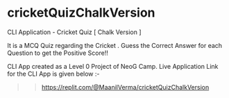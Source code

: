 # cricketQuizChalkVersion
 CLI Application - Cricket Quiz [ Chalk Version ]


It is a MCQ Quiz regarding the Cricket . Guess the Correct Answer for each Question to get the Positive Score!!

CLI App created as a Level 0 Project of NeoG Camp. Live Application Link for the CLI App is given below :-

>> https://replit.com/@MaanilVerma/cricketQuizChalkVersion
